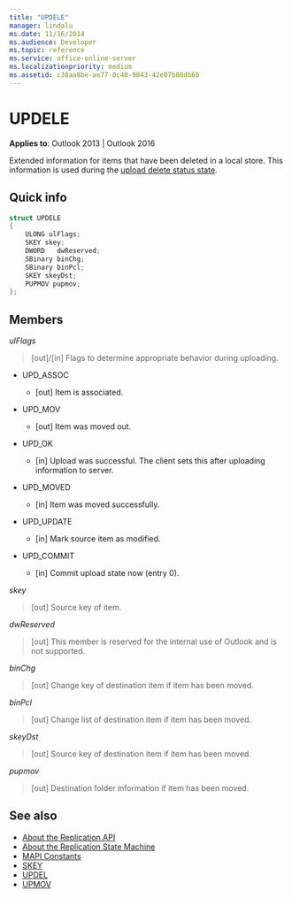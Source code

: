 ```yaml
---
title: "UPDELE"
manager: lindalu
ms.date: 11/16/2014
ms.audience: Developer
ms.topic: reference
ms.service: office-online-server
ms.localizationpriority: medium
ms.assetid: c38aa8be-ae77-0c40-9843-42e07b80db6b
---
```


# UPDELE

**Applies to**: Outlook 2013 | Outlook 2016 
  
Extended information for items that have been deleted in a local store. This information is used during the [upload delete status state](upload-delete-status-state.md).
  
## Quick info

```cpp
struct UPDELE 
{ 
    ULONG ulFlags; 
    SKEY skey; 
    DWORD   dwReserved; 
    SBinary binChg; 
    SBinary binPcl; 
    SKEY skeyDst; 
    PUPMOV pupmov; 
};
```

## Members

_ulFlags_
  
> [out]/[in] Flags to determine appropriate behavior during uploading.
    
  - UPD_ASSOC
    
    - [out] Item is associated.
    
  - UPD_MOV
    
    - [out] Item was moved out.
    
  - UPD_OK 
    
    - [in] Upload was successful. The client sets this after uploading information to server.
    
  - UPD_MOVED
    
    - [in] Item was moved successfully.
    
  - UPD_UPDATE
    
    - [in] Mark source item as modified.
    
  - UPD_COMMIT
    
    - [in] Commit upload state now (entry 0).
    
_skey_
  
> [out] Source key of item.
    
_dwReserved_
  
> [out] This member is reserved for the internal use of Outlook and is not supported.
    
_binChg_
  
> [out] Change key of destination item if item has been moved.
    
_binPcl_
  
> [out] Change list of destination item if item has been moved.
    
_skeyDst_
  
> [out] Source key of destination item if item has been moved.
    
_pupmov_
  
> [out] Destination folder information if item has been moved.
    
## See also

- [About the Replication API](about-the-replication-api.md) 
- [About the Replication State Machine](about-the-replication-state-machine.md)
- [MAPI Constants](mapi-constants.md)
- [SKEY](skey.md)
- [UPDEL](updel.md)
- [UPMOV](upmov.md)

